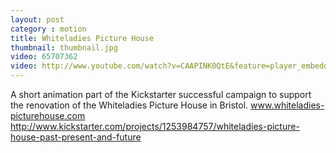 ```yaml
---
layout: post
category : motion
title: Whiteladies Picture House
thumbnail: thumbnail.jpg
video: 65707362
video: http://www.youtube.com/watch?v=CAAPINK0QtE&feature=player_embedded
---
```

A short animation part of the Kickstarter successful campaign to support the renovation of the Whiteladies Picture House in Bristol. www.whiteladies-picturehouse.com
http://www.kickstarter.com/projects/1253984757/whiteladies-picture-house-past-present-and-future
